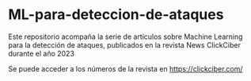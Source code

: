 # ML-para-deteccion-de-ataques
Este repositorio acompaña la serie de artículos sobre Machine Learning para la detección de ataques, publicados en la revista News ClickCiber durante el año 2023

Se puede acceder a los números de la revista en https://clickciber.com/
